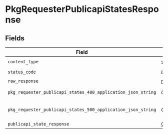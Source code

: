 # PkgRequesterPublicapiStatesResponse


## Fields

| Field                                                                                    | Type                                                                                     | Required                                                                                 | Description                                                                              |
| ---------------------------------------------------------------------------------------- | ---------------------------------------------------------------------------------------- | ---------------------------------------------------------------------------------------- | ---------------------------------------------------------------------------------------- |
| `content_type`                                                                           | *str*                                                                                    | :heavy_check_mark:                                                                       | N/A                                                                                      |
| `status_code`                                                                            | *int*                                                                                    | :heavy_check_mark:                                                                       | N/A                                                                                      |
| `raw_response`                                                                           | [requests.Response](https://requests.readthedocs.io/en/latest/api/#requests.Response)    | :heavy_minus_sign:                                                                       | N/A                                                                                      |
| `pkg_requester_publicapi_states_400_application_json_string`                             | *Optional[str]*                                                                          | :heavy_minus_sign:                                                                       | Bad Request                                                                              |
| `pkg_requester_publicapi_states_500_application_json_string`                             | *Optional[str]*                                                                          | :heavy_minus_sign:                                                                       | Internal Server Error                                                                    |
| `publicapi_state_response`                                                               | [Optional[shared.PublicapiStateResponse]](../../models/shared/publicapistateresponse.md) | :heavy_minus_sign:                                                                       | OK                                                                                       |